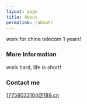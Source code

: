 ```yaml
---
layout: page
title: About
permalink: /about/
---
```


work for china telecom 1 years!

### More Information

work hard, life is short!

### Contact me

[17758033104@189.cn](mailto:17758033104@189.cn)
